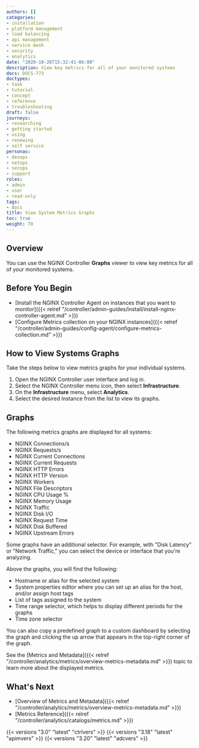 ```yaml
---
authors: []
categories:
- installation
- platform management
- load balancing
- api management
- service mesh
- security
- analytics
date: "2020-10-26T15:32:41-06:00"
description: View key metrics for all of your monitored systems
docs: DOCS-773
doctypes:
- task
- tutorial
- concept
- reference
- troubleshooting
draft: false
journeys:
- researching
- getting started
- using
- renewing
- self service
personas:
- devops
- netops
- secops
- support
roles:
- admin
- user
- read-only
tags:
- docs
title: View System Metrics Graphs
toc: true
weight: 70
---
```


## Overview

You can use the NGINX Controller **Graphs** viewer to view key metrics for all of your monitored systems.

## Before You Begin

- [Install the NGINX Controller Agent on instances that you want to monitor]({{< relref "/controller/admin-guides/install/install-nginx-controller-agent.md" >}})
- [Configure Metrics collection on your NGINX instances]({{< relref "/controller/admin-guides/config-agent/configure-metrics-collection.md" >}})

## How to View Systems Graphs

Take the steps below to view metrics graphs for your individual systems.

1. Open the NGINX Controller user interface and log in.
2. Select the NGINX Controller menu icon, then select **Infrastructure**.
3. On the **Infrastructure** menu, select **Analytics**. 
4. Select the desired Instance from the list to view its graphs.

## Graphs

The following metrics graphs are displayed for all systems:

- NGINX Connections/s
- NGINX Requests/s
- NGINX Current Connections
- NGINX Current Requests
- NGINX HTTP Errors
- NGINX HTTP Version
- NGINX Workers
- NGINX File Descriptors
- NGINX CPU Usage %
- NGINX Memory Usage
- NGINX Traffic
- NGINX Disk I/O
- NGINX Request Time
- NGINX Disk Buffered
- NGINX Upstream Errors

Some graphs have an additional selector. For example, with "Disk Latency" or "Network Traffic," you can select the device or interface that you're analyzing.

Above the graphs, you will find the following:

- Hostname or alias for the selected system
- System properties editor where you can set up an alias for the host, and/or assign host tags
- List of tags assigned to the system
- Time range selector, which helps to display different periods for the graphs
- Time zone selector

You can also copy a predefined graph to a custom dashboard by selecting the graph and clicking the up arrow that appears in the top-right corner of the graph.

See the [Metrics and Metadata]({{< relref "/controller/analytics/metrics/overview-metrics-metadata.md" >}}) topic to learn more about the displayed metrics.

## What's Next

- [Overview of Metrics and Metadata]({{< relref "/controller/analytics/metrics/overview-metrics-metadata.md" >}})
- [Metrics Reference]({{< relref "/controller/analytics/catalogs/metrics.md" >}})

{{< versions "3.0" "latest" "ctrlvers" >}}
{{< versions "3.18" "latest" "apimvers" >}}
{{< versions "3.20" "latest" "adcvers" >}}
